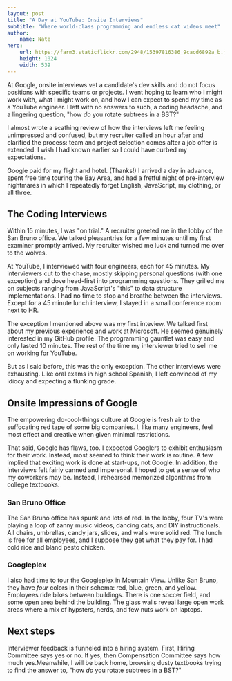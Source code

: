 ```yaml
---
layout: post
title: "A Day at YouTube: Onsite Interviews"
subtitle: "Where world-class programming and endless cat videos meet"
author:
    name: Nate
hero:
    url: https://farm3.staticflickr.com/2948/15397816386_9cacd6892a_b.jpg
    height: 1024
    width: 539
---
```

At Google, onsite interviews vet a candidate's dev skills and do not focus positions with specific teams or projects. I went hoping to learn who I might work with, what I might work on, and how I can expect to spend my time as a YouTube engineer. I left with no answers to such, a coding headache, and a lingering question, "how *do* you rotate subtrees in a BST?"

I almost wrote a scathing review of how the interviews left me feeling unimpressed and confused, but my recruiter called an hour after and clarified the process: team and project selection comes after a job offer is extended. I wish I had known earlier so I could have curbed my expectations.

Google paid for my flight and hotel. (Thanks!) I arrived a day in advance, spent free time touring the Bay Area, and had a fretful night of pre-interview nightmares in which I repeatedly forget English, JavaScript, my clothing, or all three.

## The Coding Interviews
Within 15 minutes, I was "on trial." A recruiter greeted me in the lobby of the San Bruno office. We talked pleasantries for a few minutes until my first examiner promptly arrived. My recruiter wished me luck and turned me over to the wolves.

At YouTube, I interviewed with four engineers, each for 45 minutes. My interviewers cut to the chase, mostly skipping personal questions (with one exception) and dove head-first into programming questions.
They grilled me on subjects ranging from JavaScript's "this" to data structure implementations. I had no time to stop and breathe between the interviews. Except for a 45 minute lunch interview, I stayed in a small conference room next to HR.

The exception I mentioned above was my first inteview. We talked first about my previous experience and work at Microsoft. He seemed genuinely interested in my GitHub profile. The programming gauntlet was easy and only lasted 10 minutes. The rest of the time my interviewer tried to sell me on working for YouTube.

But as I said before, this was the only exception. The other interviews were exhausting. Like oral exams in high school Spanish, I left convinced of my idiocy and expecting a flunking grade.

## Onsite Impressions of Google 
The empowering do-cool-things culture at Google is fresh air to the suffocating red tape of some big companies. I, like many engineers, feel most effect and creative when given minimal restrictions. 

That said, Google has flaws, too. I expected Googlers to exhibit enthusiasm for their work. Instead, most seemed to think their work is routine. A few implied that exciting work is done at start-ups, not Google. In addition, the interviews felt fairly canned and impersonal. I hoped to get a sense of who my coworkers may be. Instead, I rehearsed memorized algorithms from college textbooks.

### San Bruno Office
The San Bruno office has spunk and lots of red. In the lobby, four TV's were playing a loop of zanny music videos, dancing cats, and DIY instructionals. All chairs, umbrellas, candy jars, slides, and walls were solid red. The lunch is free for all employees, and I suppose they get what they pay for. I had cold rice and bland pesto chicken.

### Googleplex
I also had time to tour the Googleplex in Mountain View. Unlike San Bruno, they have *four* colors in their schema: red, blue, green, and yellow. Employees ride bikes between buildings. There is one soccer field, and some open area behind the building. The glass walls reveal large open work areas where a mix of hypsters, nerds, and few nuts work on laptops.

## Next steps
Interviewer feedback is funneled into a hiring system. First, Hiring Committee says yes or no. If yes, then Compensation Committee says how much yes.Meanwhile, I will be back home, browsing dusty textbooks trying to find the answer to, "how *do* you rotate subtrees in a BST?"



